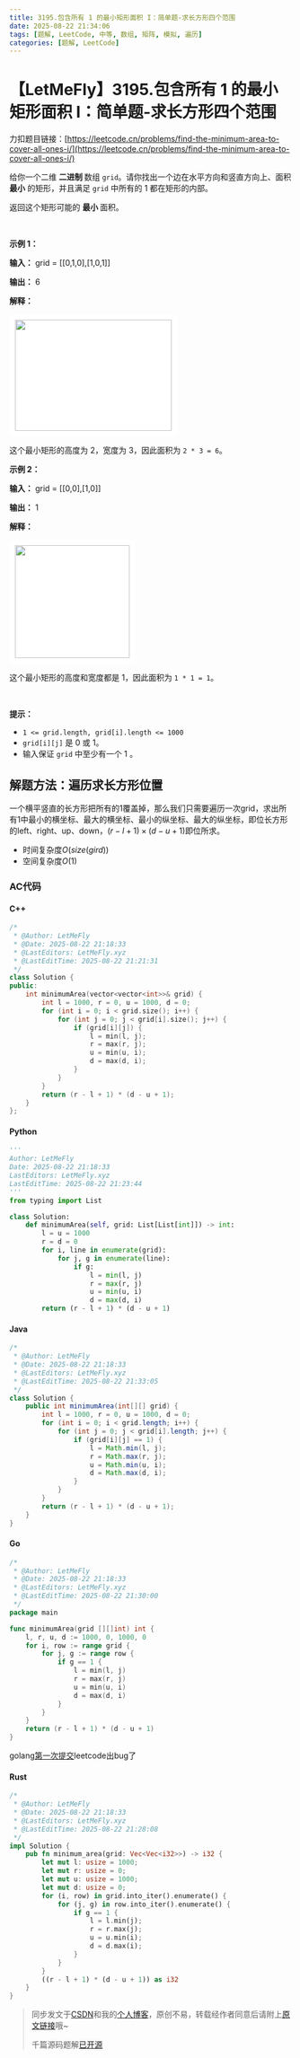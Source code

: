 ```yaml
---
title: 3195.包含所有 1 的最小矩形面积 I：简单题-求长方形四个范围
date: 2025-08-22 21:34:06
tags: [题解, LeetCode, 中等, 数组, 矩阵, 模拟, 遍历]
categories: [题解, LeetCode]
---
```


# 【LetMeFly】3195.包含所有 1 的最小矩形面积 I：简单题-求长方形四个范围

力扣题目链接：[https://leetcode.cn/problems/find-the-minimum-area-to-cover-all-ones-i/](https://leetcode.cn/problems/find-the-minimum-area-to-cover-all-ones-i/)

<p>给你一个二维 <strong>二进制 </strong>数组 <code>grid</code>。请你找出一个边在水平方向和竖直方向上、面积 <strong>最小</strong> 的矩形，并且满足 <code>grid</code> 中所有的 1 都在矩形的内部。</p>

<p>返回这个矩形可能的 <strong>最小 </strong>面积。</p>

<p>&nbsp;</p>

<p><strong class="example">示例 1：</strong></p>

<div class="example-block">
<p><strong>输入：</strong> <span class="example-io">grid = [[0,1,0],[1,0,1]]</span></p>

<p><strong>输出：</strong> <span class="example-io">6</span></p>

<p><strong>解释：</strong></p>

<p><img alt="" src="https://assets.leetcode.com/uploads/2024/05/08/examplerect0.png" style="padding: 10px; background: rgb(255, 255, 255); border-radius: 0.5rem; width: 279px; height: 198px;" /></p>

<p>这个最小矩形的高度为 2，宽度为 3，因此面积为 <code>2 * 3 = 6</code>。</p>
</div>

<p><strong class="example">示例 2：</strong></p>

<div class="example-block">
<p><strong>输入：</strong> <span class="example-io">grid = [[0,0],[1,0]]</span></p>

<p><strong>输出：</strong> <span class="example-io">1</span></p>

<p><strong>解释：</strong></p>

<p><img alt="" src="https://assets.leetcode.com/uploads/2024/05/08/examplerect1.png" style="padding: 10px; background: rgb(255, 255, 255); border-radius: 0.5rem; width: 204px; height: 201px;" /></p>

<p>这个最小矩形的高度和宽度都是 1，因此面积为 <code>1 * 1 = 1</code>。</p>
</div>

<p>&nbsp;</p>

<p><strong>提示：</strong></p>

<ul>
	<li><code>1 &lt;= grid.length, grid[i].length &lt;= 1000</code></li>
	<li><code>grid[i][j]</code> 是 0 或 1。</li>
	<li>输入保证 <code>grid</code> 中至少有一个 1 。</li>
</ul>


    
## 解题方法：遍历求长方形位置

一个横平竖直的长方形把所有的1覆盖掉，那么我们只需要遍历一次grid，求出所有1中最小的横坐标、最大的横坐标、最小的纵坐标、最大的纵坐标，即位长方形的left、right、up、down，$(r - l + 1) \times (d - u + 1)$即位所求。

+ 时间复杂度$O(size(gird))$
+ 空间复杂度$O(1)$

### AC代码

#### C++

```cpp
/*
 * @Author: LetMeFly
 * @Date: 2025-08-22 21:18:33
 * @LastEditors: LetMeFly.xyz
 * @LastEditTime: 2025-08-22 21:21:31
 */
class Solution {
public:
    int minimumArea(vector<vector<int>>& grid) {
        int l = 1000, r = 0, u = 1000, d = 0;
        for (int i = 0; i < grid.size(); i++) {
            for (int j = 0; j < grid[i].size(); j++) {
                if (grid[i][j]) {
                    l = min(l, j);
                    r = max(r, j);
                    u = min(u, i);
                    d = max(d, i);
                }
            }
        }
        return (r - l + 1) * (d - u + 1);
    }
};
```

#### Python

```python
'''
Author: LetMeFly
Date: 2025-08-22 21:18:33
LastEditors: LetMeFly.xyz
LastEditTime: 2025-08-22 21:23:44
'''
from typing import List

class Solution:
    def minimumArea(self, grid: List[List[int]]) -> int:
        l = u = 1000
        r = d = 0
        for i, line in enumerate(grid):
            for j, g in enumerate(line):
                if g:
                    l = min(l, j)
                    r = max(r, j)
                    u = min(u, i)
                    d = max(d, i)
        return (r - l + 1) * (d - u + 1)
```

#### Java

```java
/*
 * @Author: LetMeFly
 * @Date: 2025-08-22 21:18:33
 * @LastEditors: LetMeFly.xyz
 * @LastEditTime: 2025-08-22 21:33:05
 */
class Solution {
    public int minimumArea(int[][] grid) {
        int l = 1000, r = 0, u = 1000, d = 0;
        for (int i = 0; i < grid.length; i++) {
            for (int j = 0; j < grid[i].length; j++) {
                if (grid[i][j] == 1) {
                    l = Math.min(l, j);
                    r = Math.max(r, j);
                    u = Math.min(u, i);
                    d = Math.max(d, i);
                }
            }
        }
        return (r - l + 1) * (d - u + 1);
    }
}
```

#### Go

```go
/*
 * @Author: LetMeFly
 * @Date: 2025-08-22 21:18:33
 * @LastEditors: LetMeFly.xyz
 * @LastEditTime: 2025-08-22 21:30:00
 */
package main

func minimumArea(grid [][]int) int {
    l, r, u, d := 1000, 0, 1000, 0
    for i, row := range grid {
        for j, g := range row {
            if g == 1 {
                l = min(l, j)
                r = max(r, j)
                u = min(u, i)
                d = max(d, i)
            }
        }
    }
    return (r - l + 1) * (d - u + 1)
}
```

golang[第一次提交](https://leetcode.cn/problems/find-the-minimum-area-to-cover-all-ones-i/submissions/655617341/?envType=daily-question&envId=2025-08-22)leetcode出bug了

#### Rust

```rust
/*
 * @Author: LetMeFly
 * @Date: 2025-08-22 21:18:33
 * @LastEditors: LetMeFly.xyz
 * @LastEditTime: 2025-08-22 21:28:08
 */
impl Solution {
    pub fn minimum_area(grid: Vec<Vec<i32>>) -> i32 {
        let mut l: usize = 1000;
        let mut r: usize = 0;
        let mut u: usize = 1000;
        let mut d: usize = 0;
        for (i, row) in grid.into_iter().enumerate() {
            for (j, g) in row.into_iter().enumerate() {
                if g == 1 {
                    l = l.min(j);
                    r = r.max(j);
                    u = u.min(i);
                    d = d.max(i);
                }
            }
        }
        ((r - l + 1) * (d - u + 1)) as i32
    }
}
```

> 同步发文于[CSDN](https://letmefly.blog.csdn.net/article/details/150618919)和我的[个人博客](https://blog.letmefly.xyz/)，原创不易，转载经作者同意后请附上[原文链接](https://blog.letmefly.xyz/2025/08/22/LeetCode%203195.%E5%8C%85%E5%90%AB%E6%89%80%E6%9C%891%E7%9A%84%E6%9C%80%E5%B0%8F%E7%9F%A9%E5%BD%A2%E9%9D%A2%E7%A7%AFI/)哦~
>
> 千篇源码题解[已开源](https://github.com/LetMeFly666/LeetCode)
